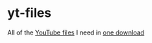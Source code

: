# yt-files

All of the [YouTube files] I need in [one download]

[YouTube files]: https://www.youtube.com/intl/en-GB/yt/about/brand-resources/
[one download]: https://github.com
